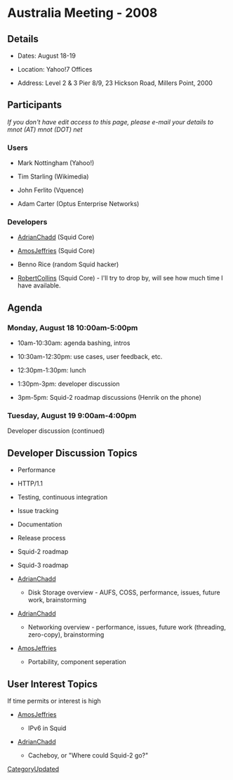 # Australia Meeting - 2008

## Details

  - Dates: August 18-19

  - Location: Yahoo\!7 Offices

  - Address: Level 2 & 3 Pier 8/9, 23 Hickson Road, Millers Point, 2000

## Participants

*If you don't have edit access to this page, please e-mail your details
to mnot (AT) mnot (DOT) net*

### Users

  - Mark Nottingham (Yahoo\!)

  - Tim Starling (Wikimedia)

  - John Ferlito (Vquence)

  - Adam Carter (Optus Enterprise Networks)

### Developers

  - [AdrianChadd](https://wiki.squid-cache.org/AustraliaMeeting08/AdrianChadd#)
    (Squid Core)

  - [AmosJeffries](https://wiki.squid-cache.org/AustraliaMeeting08/AmosJeffries#)
    (Squid Core)

  - Benno Rice (random Squid hacker)

  - [RobertCollins](https://wiki.squid-cache.org/AustraliaMeeting08/RobertCollins#)
    (Squid Core) - I'll try to drop by, will see how much time I have
    available.

## Agenda

### Monday, August 18 10:00am-5:00pm

  - 10am-10:30am: agenda bashing, intros

  - 10:30am-12:30pm: use cases, user feedback, etc.

  - 12:30pm-1:30pm: lunch

  - 1:30pm-3pm: developer discussion

  - 3pm-5pm: Squid-2 roadmap discussions (Henrik on the phone)

### Tuesday, August 19 9:00am-4:00pm

Developer discussion (continued)

## Developer Discussion Topics

  - Performance

  - HTTP/1.1

  - Testing, continuous integration

  - Issue tracking

  - Documentation

  - Release process

  - Squid-2 roadmap

  - Squid-3 roadmap

  - [AdrianChadd](https://wiki.squid-cache.org/AustraliaMeeting08/AdrianChadd#)
    - Disk Storage overview - AUFS, COSS, performance, issues, future
    work, brainstorming

  - [AdrianChadd](https://wiki.squid-cache.org/AustraliaMeeting08/AdrianChadd#)
    - Networking overview - performance, issues, future work (threading,
    zero-copy), brainstorming

  - [AmosJeffries](https://wiki.squid-cache.org/AustraliaMeeting08/AmosJeffries#)
    - Portability, component seperation

## User Interest Topics

If time permits or interest is high

  - [AmosJeffries](https://wiki.squid-cache.org/AustraliaMeeting08/AmosJeffries#)
    - IPv6 in Squid

  - [AdrianChadd](https://wiki.squid-cache.org/AustraliaMeeting08/AdrianChadd#)
    - Cacheboy, or "Where could Squid-2 go?"

[CategoryUpdated](https://wiki.squid-cache.org/AustraliaMeeting08/CategoryUpdated#)

